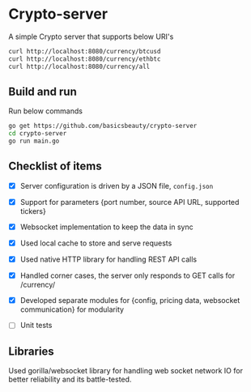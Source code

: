 # Crypto-server

A simple Crypto server that supports below URI's
```bash
curl http://localhost:8080/currency/btcusd
curl http://localhost:8080/currency/ethbtc
curl http://localhost:8080/currency/all

```


## Build and run

Run below commands

```bash
go get https://github.com/basicsbeauty/crypto-server
cd crypto-server
go run main.go
```

## Checklist of items

- [x] Server configuration is driven by a JSON file, `config.json`
- [x] Support for parameters {port number, source API URL, supported tickers}
- [x] Websocket implementation to keep the data in sync
- [x] Used local cache to store and serve requests
- [x] Used native HTTP library for handling REST API calls
- [x] Handled corner cases, the server only responds to GET calls for /currency/ 
- [x] Developed separate modules for {config, pricing data, websocket communication} for modularity
- [ ] Unit tests


## Libraries
Used gorilla/websocket library for handling web socket network IO for better reliability and its battle-tested.

